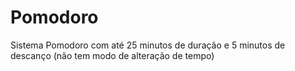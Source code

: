 # Pomodoro
Sistema Pomodoro com até 25 minutos de duração e 5 minutos de descanço (não tem modo de alteração de tempo)

